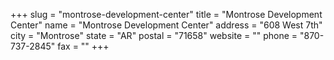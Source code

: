 +++
slug = "montrose-development-center"
title = "Montrose Development Center"
name = "Montrose Development Center"
address = "608 West 7th"
city = "Montrose"
state = "AR"
postal = "71658"
website = ""
phone = "870-737-2845"
fax = ""
+++
